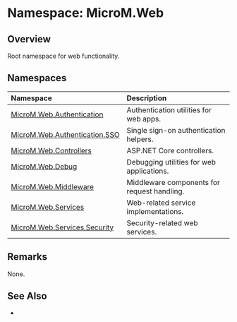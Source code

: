 # Namespace: MicroM.Web
## Overview
Root namespace for web functionality.

## Namespaces
| Namespace | Description |
|:------------|:-------------|
| [MicroM.Web.Authentication](../MicroM.Web.Authentication/index.md) | Authentication utilities for web apps. |
| [MicroM.Web.Authentication.SSO](../MicroM.Web.Authentication.SSO/index.md) | Single sign-on authentication helpers. |
| [MicroM.Web.Controllers](../MicroM.Web.Controllers/index.md) | ASP.NET Core controllers. |
| [MicroM.Web.Debug](../MicroM.Web.Debug/index.md) | Debugging utilities for web applications. |
| [MicroM.Web.Middleware](../MicroM.Web.Middleware/index.md) | Middleware components for request handling. |
| [MicroM.Web.Services](../MicroM.Web.Services/index.md) | Web-related service implementations. |
| [MicroM.Web.Services.Security](../MicroM.Web.Services.Security/index.md) | Security-related web services. |

## Remarks
None.

## See Also
-
